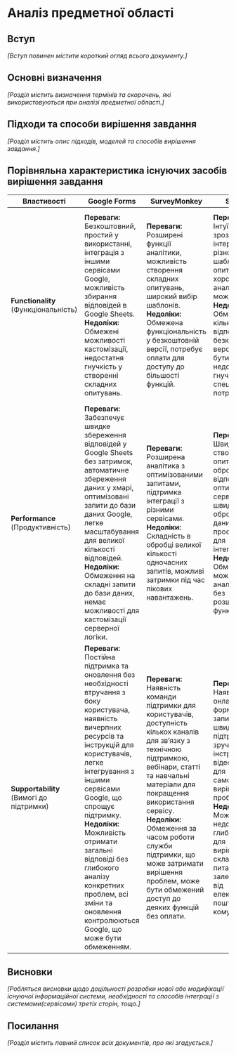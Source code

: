 # Аналіз предметної області

## Вступ

*[Вступ повинен містити короткий огляд всього документу.]*


## Основні визначення

*[Розділ містить визначення термінів та скорочень, які використовуються при аналізі предметної області.]*

## Підходи та способи вирішення завдання

*[Розділ містить опис підходів, моделей та способів вирішення завдання.]*

## Порівняльна характеристика існуючих засобів вирішення завдання
| Властивості                         | Google Forms                               | SurveyMonkey                  |  Survio                                     |  SurveyJS                                     |  Система “ОСА”                                     |
|-------------------------------------|------------------------------------------|---------------------------------------------|----------------------------------------------|----------------------------------------------|----------------------------------------------|
| **Functionality** (Функціональність) | <b>Переваги:</b> Безкоштовний, простий у використанні, інтеграція з іншими сервісами Google, можливість збирання відповідей в Google Sheets. <b>Недоліки:</b> Обмежені можливості кастомізації, недостатня гнучкість у створенні складних опитувань. |<b>Переваги:</b> Розширені функції аналітики, можливість створення складних опитувань, широкий вибір шаблонів. <b>Недоліки:</b> Обмежена функціональність у безкоштовній версії, потребує оплати для доступу до більшості функцій. | <b>Переваги:</b> Інтуїтивно зрозумілий інтерфейс, різноманітні шаблони опитувань, хороші аналітичні можливості. <b>Недоліки</b> Обмежена кількість відповідей у безкоштовній версії, може бути недостатньо гнучким для специфічних потреб. |<b>Переваги:</b> Відкрите програмне забезпечення, можливість повної кастомізації, інтеграція з веб-додатками, розширені функції для розробників. <b>Недоліки:</b> Потребує більше технічних знань для налаштування, відсутність готових шаблонів. |<b>Переваги:</b> Можливість адаптації під специфічні потреби проекту, інтеграція з іншими системами, можливість роботи з великою кількістю експертів. <b>Недоліки:</b> Може вимагати більше часу на розробку і впровадження, потенційно вищі витрати на підтримку. |
| **Performance** (Продуктивність) | <b>Переваги:</b> Забезпечує швидке збереження відповідей у Google Sheets без затримок, автоматичне збереження даних у хмарі, оптимізовані запити до бази даних Google, легке масштабування для великої кількості відповідей. <b>Недоліки:</b> Обмеження на складні запити до бази даних, немає можливості для кастомізації серверної логіки. |<b>Переваги:</b> Розширена аналітика з оптимізованими запитами, підтримка інтеграції з різними сервісами. <b>Недоліки:</b> Складність в обробці великої кількості одночасних запитів, можливі затримки під час пікових навантажень. | <b>Переваги:</b> Швидке створення опитувань та обробка відповідей, оптимізовані сервери для швидкої обробки даних, простий API для інтеграцій. <b>Недоліки</b> Обмежені можливості аналітики без розширених функцій. |<b>Переваги:</b> Гнучкість у кастомізації бази даних, підтримка складних запитів за допомогою коду. <b>Недоліки:</b> Вимагає значних ресурсів для налаштування і обробки даних, технічна складність, що впливає на швидкість впровадження, відсутність вбудованих аналітичних функцій. |<b>Переваги:</b> Централізоване управління даними з можливістю автоматизації, гнучкі налаштування для великих експертних груп. <b>Недоліки:</b> Можуть виникати затримки через складність системи, високі вимоги до серверних ресурсів, складність інтеграцій може вплинути на загальну продуктивність. |
| **Supportability** (Вимогі до підтримки) | <b>Переваги:</b> Постійна підтримка та оновлення без необхідності втручання з боку користувача, наявність вичерпних ресурсів та інструкцій для користувачів, легке інтегрування з іншими сервісами Google, що спрощує підтримку. <b>Недоліки:</b> Можливість отримати загальні відповіді без глибокого аналізу конкретних проблем, всі зміни та оновлення контролюються Google, що може бути обмеженням. |<b>Переваги:</b> Наявність команди підтримки для користувачів, доступність кількох каналів для зв’язку з технічною підтримкою, вебінари, статті та навчальні матеріали для покращення використання сервісу. <b>Недоліки:</b> Обмеження за часом роботи служби підтримки, що може затримати вирішення проблем, може бути обмежений доступ до деяких функцій без оплати. | <b>Переваги:</b> Наявність онлайн-форм для запитів та швидкої підтримки, зручні інструкції та відеоуроки для самостійного вирішення проблем. <b>Недоліки:</b>  Може бути недостатньо глибокою для вирішення складних питань, залежність від електронної пошти для комунікації. |<b>Переваги:</b> Підтримка через форуми та спільноти розробників, можливість отримувати підтримку від спільноти та самостійно вносити зміни. <b>Недоліки:</b> Немає централізованої служби підтримки, що може ускладнити вирішення проблем, не завжди просто знайти відповідь на специфічні запитання. |<b>Переваги:</b> Можливість отримання цілеспрямованої підтримки для конкретного проекту, підтримка може бути налаштована відповідно до потреб конкретного користувача. <b>Недоліки:</b> Потребує постійної уваги технічної команди для підтримки, може вимагати значних ресурсів для забезпечення підтримки. |


## Висновки

*[Робляться висновки щодо доцільності розробки нової або модифікації існуючої інформаційної системи, необхідності та способів інтеграції з системами(сервісами) третіх сторін, тощо.]*

## Посилання

*[Розділ містить повний список всіх документів, про які згадується.]*
